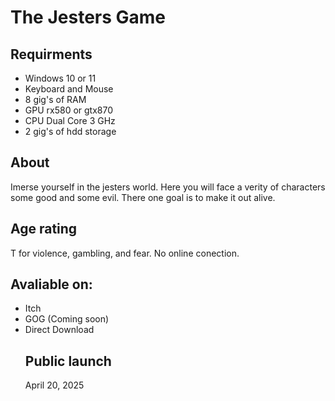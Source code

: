 # The Jesters Game
## Requirments
- Windows 10 or 11
- Keyboard and Mouse
- 8 gig's of RAM
- GPU rx580 or gtx870
- CPU Dual Core 3 GHz
- 2 gig's of hdd storage

## About
Imerse yourself in the jesters world. Here you will face a verity of characters some good and some evil. There one goal is to make it out alive.
## Age rating
T for violence, gambling, and fear.
No online conection.
## Avaliable on:
- Itch
- GOG (Coming soon)
- Direct Download
  ## Public launch
  April 20, 2025
